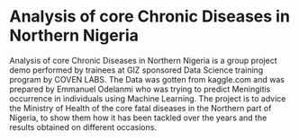 # Analysis of core Chronic Diseases in Northern Nigeria 
Analysis of core Chronic Diseases in Northern Nigeria is a group project demo performed by trainees at 
GIZ sponsored Data Science training program by COVEN LABS. The Data was gotten from kaggle.com 
and was prepared by Emmanuel Odelanmi who was trying to predict Meningitis occurrence in individuals 
using Machine Learning. The project is to advice the Ministry of Health of the core fatal diseases in the 
Northern part of Nigeria, to show them how it has been tackled over the years and the results obtained on 
different occasions.
